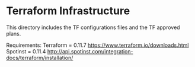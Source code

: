 # Terraform Infrastructure

This directory includes the TF configurations files and the TF approved plans.

Requirements:
Terraform = 0.11.7
https://www.terraform.io/downloads.html
Spotinst = 0.11.4
http://api.spotinst.com/integration-docs/terraform/installation/
